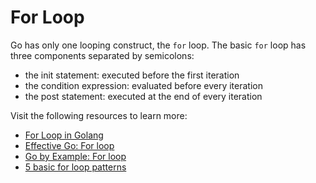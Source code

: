 # For Loop

Go has only one looping construct, the `for` loop. The basic `for` loop has three components separated by semicolons:

- the init statement: executed before the first iteration
- the condition expression: evaluated before every iteration
- the post statement: executed at the end of every iteration

Visit the following resources to learn more:

- [For Loop in Golang](https://go.dev/tour/flowcontrol/1)
- [Effective Go: For loop](https://go.dev/doc/effective_go#for)
- [Go by Example: For loop](https://gobyexample.com/for)
- [5 basic for loop patterns](https://yourbasic.org/golang/for-loop/)
